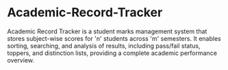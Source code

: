 # Academic-Record-Tracker
Academic Record Tracker is a student marks management system that stores subject-wise scores for 'n' students across 'm' semesters. It enables sorting, searching, and analysis of results, including pass/fail status, toppers, and distinction lists, providing a complete academic performance overview.

